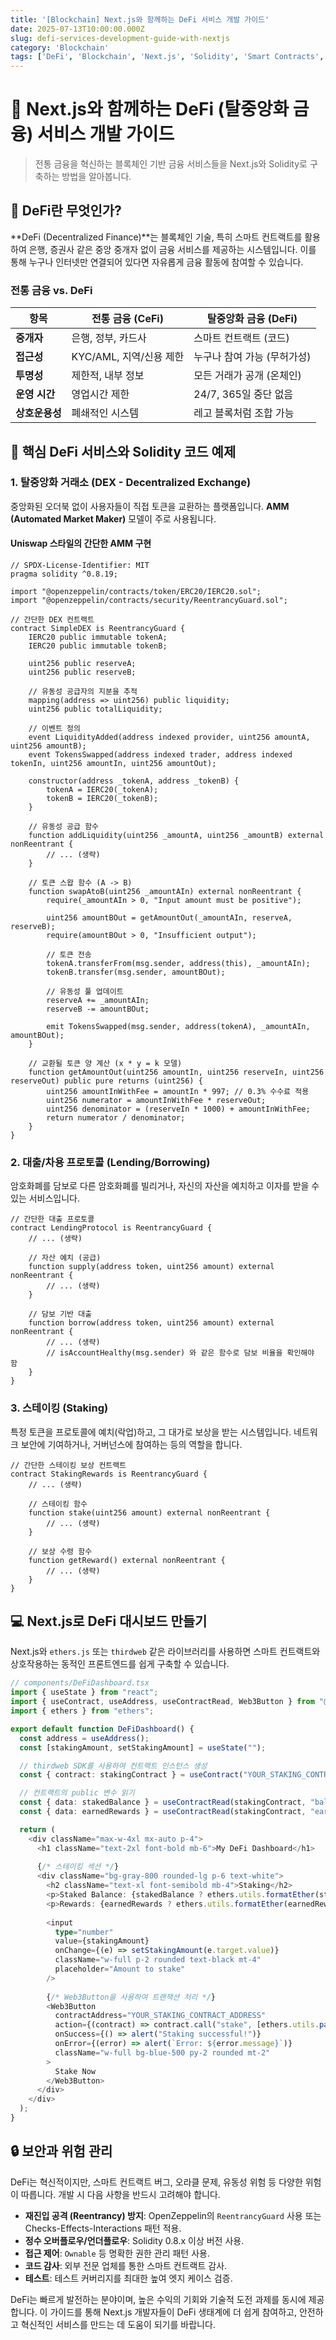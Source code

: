 ```yaml
---
title: '[Blockchain] Next.js와 함께하는 DeFi 서비스 개발 가이드'
date: 2025-07-13T10:00:00.000Z
slug: defi-services-development-guide-with-nextjs
category: 'Blockchain'
tags: ['DeFi', 'Blockchain', 'Next.js', 'Solidity', 'Smart Contracts', 'Web3']
---
```


# 🏦 Next.js와 함께하는 DeFi (탈중앙화 금융) 서비스 개발 가이드

> 전통 금융을 혁신하는 블록체인 기반 금융 서비스들을 Next.js와 Solidity로 구축하는 방법을 알아봅니다.

## 🌟 DeFi란 무엇인가?

**DeFi (Decentralized Finance)**는 블록체인 기술, 특히 스마트 컨트랙트를 활용하여 은행, 증권사 같은 중앙 중개자 없이 금융 서비스를 제공하는 시스템입니다. 이를 통해 누구나 인터넷만 연결되어 있다면 자유롭게 금융 활동에 참여할 수 있습니다.

### 전통 금융 vs. DeFi

| 항목          | 전통 금융 (CeFi)         | 탈중앙화 금융 (DeFi)       |
| ------------- | ------------------------ | -------------------------- |
| **중개자**    | 은행, 정부, 카드사       | 스마트 컨트랙트 (코드)     |
| **접근성**    | KYC/AML, 지역/신용 제한  | 누구나 참여 가능 (무허가성) |
| **투명성**    | 제한적, 내부 정보        | 모든 거래가 공개 (온체인)  |
| **운영 시간** | 영업시간 제한            | 24/7, 365일 중단 없음      |
| **상호운용성**| 폐쇄적인 시스템          | 레고 블록처럼 조합 가능    |

## 🔧 핵심 DeFi 서비스와 Solidity 코드 예제

### 1. 탈중앙화 거래소 (DEX - Decentralized Exchange)

중앙화된 오더북 없이 사용자들이 직접 토큰을 교환하는 플랫폼입니다. **AMM (Automated Market Maker)** 모델이 주로 사용됩니다.

#### Uniswap 스타일의 간단한 AMM 구현

```solidity
// SPDX-License-Identifier: MIT
pragma solidity ^0.8.19;

import "@openzeppelin/contracts/token/ERC20/IERC20.sol";
import "@openzeppelin/contracts/security/ReentrancyGuard.sol";

// 간단한 DEX 컨트랙트
contract SimpleDEX is ReentrancyGuard {
    IERC20 public immutable tokenA;
    IERC20 public immutable tokenB;

    uint256 public reserveA;
    uint256 public reserveB;

    // 유동성 공급자의 지분을 추적
    mapping(address => uint256) public liquidity;
    uint256 public totalLiquidity;

    // 이벤트 정의
    event LiquidityAdded(address indexed provider, uint256 amountA, uint256 amountB);
    event TokensSwapped(address indexed trader, address indexed tokenIn, uint256 amountIn, uint256 amountOut);

    constructor(address _tokenA, address _tokenB) {
        tokenA = IERC20(_tokenA);
        tokenB = IERC20(_tokenB);
    }

    // 유동성 공급 함수
    function addLiquidity(uint256 _amountA, uint256 _amountB) external nonReentrant {
        // ... (생략)
    }

    // 토큰 스왑 함수 (A -> B)
    function swapAtoB(uint256 _amountAIn) external nonReentrant {
        require(_amountAIn > 0, "Input amount must be positive");

        uint256 amountBOut = getAmountOut(_amountAIn, reserveA, reserveB);
        require(amountBOut > 0, "Insufficient output");

        // 토큰 전송
        tokenA.transferFrom(msg.sender, address(this), _amountAIn);
        tokenB.transfer(msg.sender, amountBOut);

        // 유동성 풀 업데이트
        reserveA += _amountAIn;
        reserveB -= amountBOut;

        emit TokensSwapped(msg.sender, address(tokenA), _amountAIn, amountBOut);
    }

    // 교환될 토큰 양 계산 (x * y = k 모델)
    function getAmountOut(uint256 amountIn, uint256 reserveIn, uint256 reserveOut) public pure returns (uint256) {
        uint256 amountInWithFee = amountIn * 997; // 0.3% 수수료 적용
        uint256 numerator = amountInWithFee * reserveOut;
        uint256 denominator = (reserveIn * 1000) + amountInWithFee;
        return numerator / denominator;
    }
}
```

### 2. 대출/차용 프로토콜 (Lending/Borrowing)

암호화폐를 담보로 다른 암호화폐를 빌리거나, 자신의 자산을 예치하고 이자를 받을 수 있는 서비스입니다.

```solidity
// 간단한 대출 프로토콜
contract LendingProtocol is ReentrancyGuard {
    // ... (생략)

    // 자산 예치 (공급)
    function supply(address token, uint256 amount) external nonReentrant {
        // ... (생략)
    }

    // 담보 기반 대출
    function borrow(address token, uint256 amount) external nonReentrant {
        // ... (생략)
        // isAccountHealthy(msg.sender) 와 같은 함수로 담보 비율을 확인해야 함
    }
}
```

### 3. 스테이킹 (Staking)

특정 토큰을 프로토콜에 예치(락업)하고, 그 대가로 보상을 받는 시스템입니다. 네트워크 보안에 기여하거나, 거버넌스에 참여하는 등의 역할을 합니다.

```solidity
// 간단한 스테이킹 보상 컨트랙트
contract StakingRewards is ReentrancyGuard {
    // ... (생략)

    // 스테이킹 함수
    function stake(uint256 amount) external nonReentrant {
        // ... (생략)
    }

    // 보상 수령 함수
    function getReward() external nonReentrant {
        // ... (생략)
    }
}
```

## 💻 Next.js로 DeFi 대시보드 만들기

Next.js와 `ethers.js` 또는 `thirdweb` 같은 라이브러리를 사용하면 스마트 컨트랙트와 상호작용하는 동적인 프론트엔드를 쉽게 구축할 수 있습니다.

```typescript
// components/DeFiDashboard.tsx
import { useState } from "react";
import { useContract, useAddress, useContractRead, Web3Button } from "@thirdweb-dev/react";
import { ethers } from "ethers";

export default function DeFiDashboard() {
  const address = useAddress();
  const [stakingAmount, setStakingAmount] = useState("");

  // thirdweb SDK를 사용하여 컨트랙트 인스턴스 생성
  const { contract: stakingContract } = useContract("YOUR_STAKING_CONTRACT_ADDRESS");

  // 컨트랙트의 public 변수 읽기
  const { data: stakedBalance } = useContractRead(stakingContract, "balances", [address]);
  const { data: earnedRewards } = useContractRead(stakingContract, "earned", [address]);

  return (
    <div className="max-w-4xl mx-auto p-4">
      <h1 className="text-2xl font-bold mb-6">My DeFi Dashboard</h1>
      
      {/* 스테이킹 섹션 */}
      <div className="bg-gray-800 rounded-lg p-6 text-white">
        <h2 className="text-xl font-semibold mb-4">Staking</h2>
        <p>Staked Balance: {stakedBalance ? ethers.utils.formatEther(stakedBalance) : "0"} STK</p>
        <p>Rewards: {earnedRewards ? ethers.utils.formatEther(earnedRewards) : "0"} RWD</p>
        
        <input
          type="number"
          value={stakingAmount}
          onChange={(e) => setStakingAmount(e.target.value)}
          className="w-full p-2 rounded text-black mt-4"
          placeholder="Amount to stake"
        />
        
        {/* Web3Button을 사용하여 트랜잭션 처리 */}
        <Web3Button
          contractAddress="YOUR_STAKING_CONTRACT_ADDRESS"
          action={(contract) => contract.call("stake", [ethers.utils.parseEther(stakingAmount)])}
          onSuccess={() => alert("Staking successful!")}
          onError={(error) => alert(`Error: ${error.message}`)}
          className="w-full bg-blue-500 py-2 rounded mt-2"
        >
          Stake Now
        </Web3Button>
      </div>
    </div>
  );
}
```

## 🔒 보안과 위험 관리

DeFi는 혁신적이지만, 스마트 컨트랙트 버그, 오라클 문제, 유동성 위험 등 다양한 위험이 따릅니다. 개발 시 다음 사항을 반드시 고려해야 합니다.

-   **재진입 공격 (Reentrancy) 방지**: OpenZeppelin의 `ReentrancyGuard` 사용 또는 Checks-Effects-Interactions 패턴 적용.
-   **정수 오버플로우/언더플로우**: Solidity 0.8.x 이상 버전 사용.
-   **접근 제어**: `Ownable` 등 명확한 권한 관리 패턴 사용.
-   **코드 감사**: 외부 전문 업체를 통한 스마트 컨트랙트 감사.
-   **테스트**: 테스트 커버리지를 최대한 높여 엣지 케이스 검증.

DeFi는 빠르게 발전하는 분야이며, 높은 수익의 기회와 기술적 도전 과제를 동시에 제공합니다. 이 가이드를 통해 Next.js 개발자들이 DeFi 생태계에 더 쉽게 참여하고, 안전하고 혁신적인 서비스를 만드는 데 도움이 되기를 바랍니다.